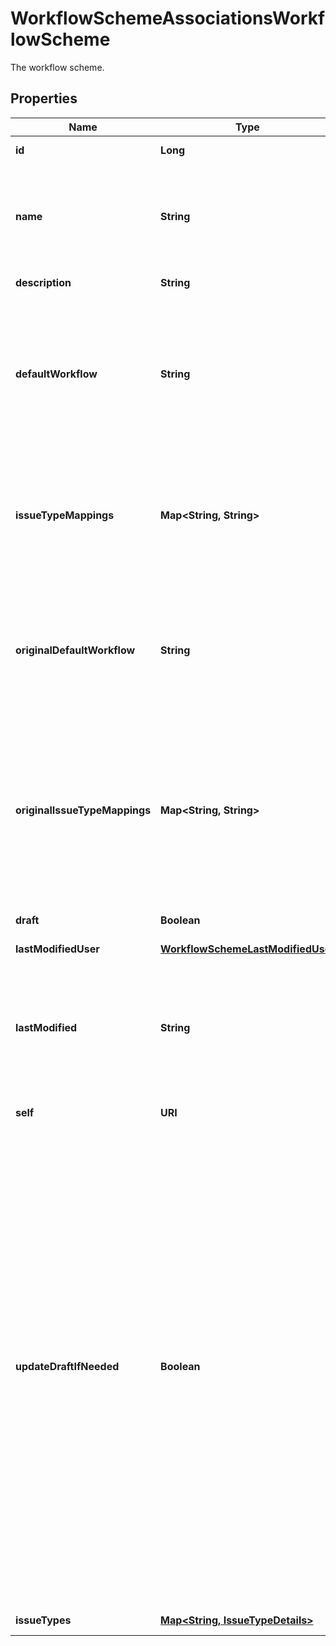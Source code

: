 

# WorkflowSchemeAssociationsWorkflowScheme

The workflow scheme.

## Properties

| Name | Type | Description | Notes |
|------------ | ------------- | ------------- | -------------|
|**id** | **Long** | The ID of the workflow scheme. |  [optional] [readonly] |
|**name** | **String** | The name of the workflow scheme. The name must be unique. The maximum length is 255 characters. Required when creating a workflow scheme. |  [optional] |
|**description** | **String** | The description of the workflow scheme. |  [optional] |
|**defaultWorkflow** | **String** | The name of the default workflow for the workflow scheme. The default workflow has *All Unassigned Issue Types* assigned to it in Jira. If &#x60;defaultWorkflow&#x60; is not specified when creating a workflow scheme, it is set to *Jira Workflow (jira)*. |  [optional] |
|**issueTypeMappings** | **Map&lt;String, String&gt;** | The issue type to workflow mappings, where each mapping is an issue type ID and workflow name pair. Note that an issue type can only be mapped to one workflow in a workflow scheme. |  [optional] |
|**originalDefaultWorkflow** | **String** | For draft workflow schemes, this property is the name of the default workflow for the original workflow scheme. The default workflow has *All Unassigned Issue Types* assigned to it in Jira. |  [optional] [readonly] |
|**originalIssueTypeMappings** | **Map&lt;String, String&gt;** | For draft workflow schemes, this property is the issue type to workflow mappings for the original workflow scheme, where each mapping is an issue type ID and workflow name pair. Note that an issue type can only be mapped to one workflow in a workflow scheme. |  [optional] [readonly] |
|**draft** | **Boolean** | Whether the workflow scheme is a draft or not. |  [optional] [readonly] |
|**lastModifiedUser** | [**WorkflowSchemeLastModifiedUser**](WorkflowSchemeLastModifiedUser.md) |  |  [optional] |
|**lastModified** | **String** | The date-time that the draft workflow scheme was last modified. A modification is a change to the issue type-project mappings only. This property does not apply to non-draft workflows. |  [optional] [readonly] |
|**self** | **URI** |  |  [optional] [readonly] |
|**updateDraftIfNeeded** | **Boolean** | Whether to create or update a draft workflow scheme when updating an active workflow scheme. An active workflow scheme is a workflow scheme that is used by at least one project. The following examples show how this property works:   *  Update an active workflow scheme with &#x60;updateDraftIfNeeded&#x60; set to &#x60;true&#x60;: If a draft workflow scheme exists, it is updated. Otherwise, a draft workflow scheme is created.  *  Update an active workflow scheme with &#x60;updateDraftIfNeeded&#x60; set to &#x60;false&#x60;: An error is returned, as active workflow schemes cannot be updated.  *  Update an inactive workflow scheme with &#x60;updateDraftIfNeeded&#x60; set to &#x60;true&#x60;: The workflow scheme is updated, as inactive workflow schemes do not require drafts to update.  Defaults to &#x60;false&#x60;. |  [optional] |
|**issueTypes** | [**Map&lt;String, IssueTypeDetails&gt;**](IssueTypeDetails.md) | The issue types available in Jira. |  [optional] [readonly] |



